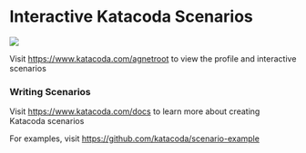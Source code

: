 # Interactive Katacoda Scenarios

[![](http://shields.katacoda.com/katacoda/agnetroot/count.svg)](https://www.katacoda.com/agnetroot "Get your profile on Katacoda.com")

Visit https://www.katacoda.com/agnetroot to view the profile and interactive scenarios

### Writing Scenarios
Visit https://www.katacoda.com/docs to learn more about creating Katacoda scenarios

For examples, visit https://github.com/katacoda/scenario-example
